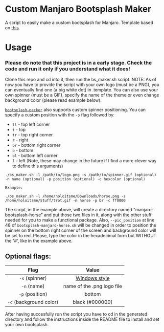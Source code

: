 # Custom Manjaro Bootsplash Maker
A  script to easily make a custom bootsplash for Manjaro.
Template based on <a href="https://github.com/Blacksuan19/Bootsplash-Themes" target="_blank">this</a>.

# Usage
### Please do note that this project is in a early stage. Check the code and run it only if you understand what it does!
Clone this repo and cd into it, then run the bs_maker.sh script. NOTE: As of now you have to provide the script with your own logo (must be a PNG), you can eventually find one (a big white dot) in .template. You can also use your own spinner (must be a GIF), specify the name of the theme or even change background color (please read example below).

<a href="https://github.com/holoitsme/manjaro-bootsplash-maker/blob/master/.template/bootsplash-packer.rst" target="_blank">`bootsplash-packer`</a> also supports custom spinner positioning. You can specify a custom position with the `-p` flag followed by:
- `tl` - top left corner
- `t` - top
- `tr` - top right corner
- `r` - right
- `br` - bottom right corner
- `b` - bottom
- `bl` - bottom left corner
- `l` - left
(Note, these may change in the future if I find a more clever way to define this arguments)
```
./bs_maker.sh -l /path/to/logo.png -s /path/to/spinner.gif (optional) -n name (optional) -p position (optional) -c hexcolor (optional)

Example:

./bs_maker.sh -l /home/holoitsme/Downloads/horse.png -s /home/holoitsme/Stuff/trot.gif -n horse -p br -c ff0000
```
The script, in the example above, will create a directory named "manjaro-bootsplash-horse" and put those two files in it, along with the other stuff needed for you to make a functional package. Also, `--pic_position` at line 48 of `bootsplash-manjaro-horse.sh` will be changed in order to position the spinner on the bottom right corner of the screen and background color will be set to red. Please, type the color in the hexadecimal form but WITHOUT the '#', like in the example above.

## Optional flags:
| Flag | Value |
| :---: |:---:|
| `-s` (spinner) | <a href="https://github.com/holoitsme/manjaro-bootsplash-maker/blob/master/.template/spinner.gif" target="_blank">Windows style</a> |
| `-n` (name) | name of the .png logo file |
| `-p` (position) | bottom |
| `-c` (background color) | black (#000000) | 

After having succesfully run the script you have to cd in the generated directory and follow the instructions inside the README file to install and set your own bootsplash.
